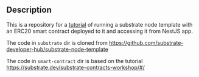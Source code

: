 ## Description

This is a repository for a [tutorial](https://brightinventions.pl/blog/erc20-substrate-next-example) of running a substrate node template with an ERC20 smart contract deployed to it and accessing it from NestJS app.

The code in `substrate` dir is cloned from https://github.com/substrate-developer-hub/substrate-node-template

The code in `smart-contract` dir is based on the tutorial https://substrate.dev/substrate-contracts-workshop/#/
